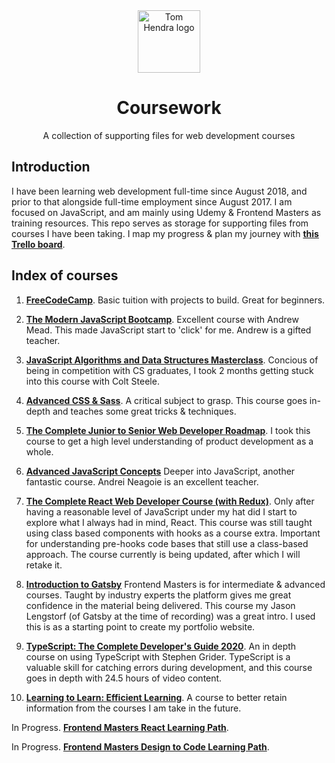 <div align=center>
<img alt="Tom Hendra logo" src="https://res.cloudinary.com/tomhendra/image/upload/v1567091669/tomhendra-logo/tomhendra-logo-round-1024.png" width="100" />
<h1>Coursework</h1>
<p>A collection of supporting files for web development courses</p>
</div>

## Introduction

I have been learning web development full-time since August 2018, and prior to that alongside full-time employment since August 2017. I am focused on JavaScript, and am mainly using Udemy & Frontend Masters as training resources. This repo serves as storage for supporting files from courses I have been taking. I map my progress & plan my journey with **[this Trello board](https://trello.com/b/R1CVyI4S)**.

## Index of courses

1.  **[FreeCodeCamp](free-code-camp)**.
    Basic tuition with projects to build. Great for beginners.

2.  **[The Modern JavaScript Bootcamp](udemy--modern-javascript-bootcamp)**.
    Excellent course with Andrew Mead. This made JavaScript start to 'click' for me. Andrew is a gifted teacher.

3.  **[JavaScript Algorithms and Data Structures Masterclass](udemy--algorithms-and-data-structures)**.
    Concious of being in competition with CS graduates, I took 2 months getting stuck into this course with Colt Steele.

4.  **[Advanced CSS & Sass](udemy--advanced-css-and-sass)**.
    A critical subject to grasp. This course goes in-depth and teaches some great tricks & techniques.

5.  **[The Complete Junior to Senior Web Developer Roadmap](udemy--complete-junior-to-senior-web-developer)**.
    I took this course to get a high level understanding of product development as a whole.

6.  **[Advanced JavaScript Concepts](udemy--advanced-javascript-concepts)**
    Deeper into JavaScript, another fantastic course. Andrei Neagoie is an excellent teacher.

7.  **[The Complete React Web Developer Course (with Redux)](udemy--complete-react-web-developer)**.
    Only after having a reasonable level of JavaScript under my hat did I start to explore what I always had in mind, React. This course was still taught using class based components with hooks as a course extra. Important for understanding pre-hooks code bases that still use a class-based approach. The course currently is being updated, after which I will retake it.

8.  **[Introduction to Gatsby](frontend-masters--gatsby-intro)**
    Frontend Masters is for intermediate & advanced courses. Taught by industry experts the platform gives me great confidence in the material being delivered. This course my Jason Lengstorf (of Gatsby at the time of recording) was a great intro. I used this is as a starting point to create my portfolio website.

9.  **[TypeScript: The Complete Developer's Guide 2020](udemy--typescript-complete-developers-guide)**.
    An in depth course on using TypeScript with Stephen Grider. TypeScript is a valuable skill for catching errors during development, and this course goes in depth with 24.5 hours of video content.

10. **[Learning to Learn: Efficient Learning](udemy--learning-to-learn)**.
    A course to better retain information from the courses I am take in the future.

In Progress. **[Frontend Masters React Learning Path](frontend-masters--react)**.

In Progress. **[Frontend Masters Design to Code Learning Path](frontend-masters--design-to-code)**.
